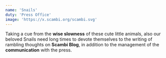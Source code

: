 ```yaml
---
name: 'Snails'
duty: 'Press Office'
image: 'https://x.scambi.org/scambi.svg'
---
```


Taking a cue from the **wise slowness** of these cute little animals, also our beloved Snails need long times to devote themselves to the writing of rambling thoughts on **Scambi Blog**, in addition to the management of the **communication** with the press.
